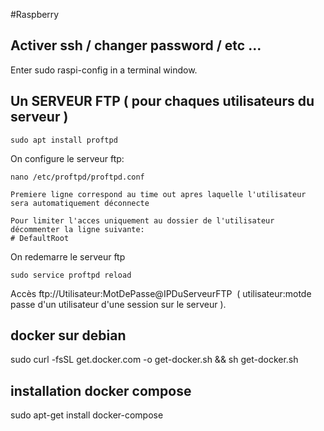 #Raspberry

## Activer ssh / changer password / etc ...

Enter sudo raspi-config in a terminal window.


## Un SERVEUR FTP ( pour chaques utilisateurs du serveur )

    sudo apt install proftpd

On configure le serveur ftp:

    nano /etc/proftpd/proftpd.conf
    
    Premiere ligne correspond au time out apres laquelle l'utilisateur sera automatiquement déconnecte
    
    Pour limiter l'acces uniquement au dossier de l'utilisateur décommenter la ligne suivante:
    # DefaultRoot
    
    
On redemarre le serveur ftp

    sudo service proftpd reload
    
Accès ftp://Utilisateur:MotDePasse@IPDuServeurFTP  ( utilisateur:motde passe d'un utilisateur d'une session sur le serveur ).




## docker sur debian

sudo curl -fsSL get.docker.com -o get-docker.sh && sh get-docker.sh







## installation docker compose
sudo apt-get install docker-compose


